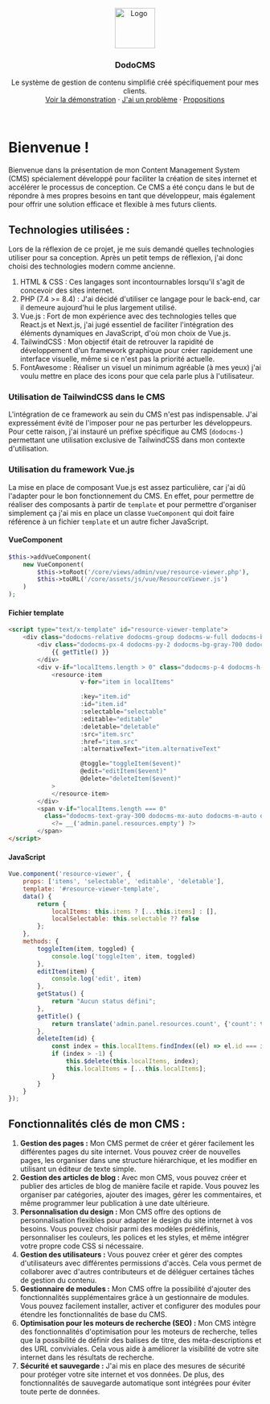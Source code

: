 <!-- PROJECT LOGO -->
<br />
<div align="center">
  <a href="https://github.com/othneildrew/Best-README-Template">
    <img src="https://i.ibb.co/tzw8HHt/Microsoft-Fluentui-Emoji-3d-Dodo-3d-1024-2.png" alt="Logo" width="80" height="80">
  </a>

<h3 align="center"><strong>DodoCMS</strong></h3>

  <p align="center">
    Le système de gestion de contenu simplifié créé spécifiquement pour mes clients.
    <br />
    <a href="https://github.com/othneildrew/Best-README-Template">Voir la démonstration</a>
    ·
    <a href="https://github.com/othneildrew/Best-README-Template/issues">J'ai un problème</a>
    ·
    <a href="https://github.com/othneildrew/Best-README-Template/issues">Propositions</a>
  </p>
</div>
<br>

# Bienvenue !
Bienvenue dans la présentation de mon Content Management System (CMS) spécialement développé pour faciliter la création de sites internet et accélérer le processus de conception. Ce CMS a été conçu dans le but de répondre à mes propres besoins en tant que développeur, mais également pour offrir une solution efficace et flexible à mes futurs clients.

## Technologies utilisées :

Lors de la réflexion de ce projet, je me suis demandé quelles technologies utiliser pour sa conception. Après un petit temps de réflexion, j'ai donc choisi des technologies modern comme ancienne.

<ol>
    <li>HTML & CSS : Ces langages sont incontournables lorsqu'il s'agit de concevoir des sites internet.</li>
    <li>PHP (7.4 >= 8.4) : J'ai décidé d'utiliser ce langage pour le back-end, car il demeure aujourd'hui le plus largement utilisé.</li>
    <li>Vue.js : Fort de mon expérience avec des technologies telles que React.js et Next.js, j'ai jugé essentiel de faciliter l'intégration des éléments dynamiques en JavaScript, d'où mon choix de Vue.js.</li>
    <li>TailwindCSS : Mon objectif était de retrouver la rapidité de développement d'un framework graphique pour créer rapidement une interface visuelle, même si ce n'est pas la priorité actuelle.</li>
    <li>FontAwesome : Réaliser un visuel un minimum agréable (à mes yeux) j'ai voulu mettre en place des icons pour que cela parle plus à l'utilisateur.</li>
</ol>

### Utilisation de TailwindCSS dans le CMS

L'intégration de ce framework au sein du CMS n'est pas indispensable. J'ai expressément évité de l'imposer pour ne pas perturber les développeurs. Pour cette raison, j'ai instauré un préfixe spécifique au CMS (`dodocms-`) permettant une utilisation exclusive de TailwindCSS dans mon contexte d'utilisation.

### Utilisation du framework Vue.js

La mise en place de composant Vue.js est assez particulière, car j'ai dû l'adapter pour le bon fonctionnement du CMS. En effet, pour permettre de réaliser des composants à partir de `template` et pour permettre d'organiser simplement ça j'ai mis en place un classe `VueComponent` qui doit faire référence à un fichier `template` et un autre ficher JavaScript.  

#### VueComponent

```php
$this->addVueComponent(
    new VueComponent(
        $this->toRoot('/core/views/admin/vue/resource-viewer.php'),
        $this->toURL('/core/assets/js/vue/ResourceViewer.js')
    )
);
```

#### Fichier template
```html
<script type="text/x-template" id="resource-viewer-template">
    <div class="dodocms-relative dodocms-group dodocms-w-full dodocms-bg-gray-600 dodocms-rounded-lg dodocms-border-[1px] dodocms-border-gray-500 dodocms-shadow-lg dodocms-text-white dodocms-outline-none focus:dodocms-border-gray-400 dodocms-mb-1 dodocms-min-h-[400px] dodocms-flex dodocms-flex-col dodocms-overflow-hidden">
        <div class="dodocms-px-4 dodocms-py-2 dodocms-bg-gray-700 dodocms-border-b-[1px] dodocms-border-gray-500 dodocms-text-lg">
            {{ getTitle() }}
        </div>
        <div v-if="localItems.length > 0" class="dodocms-p-4 dodocms-h-full dodocms-w-full dodocms-grid dodocms-grid-cols-4 dodocms-gap-4">
            <resource-item
                    v-for="item in localItems"

                    :key="item.id"
                    :id="item.id"
                    :selectable="selectable"
                    :editable="editable"
                    :deletable="deletable"
                    :src="item.src"
                    :href="item.src"
                    :alternativeText="item.alternativeText"

                    @toggle="toggleItem($event)"
                    @edit="editItem($event)"
                    @delete="deleteItem($event)"
            >
            </resource-item>
        </div>
        <span v-if="localItems.length === 0"
          class="dodocms-text-gray-300 dodocms-mx-auto dodocms-m-auto dodocms-text-xl">
            <?= __('admin.panel.resources.empty') ?>
        </span>
</script>
```

#### JavaScript
```javascript
Vue.component('resource-viewer', {
    props: ['items', 'selectable', 'editable', 'deletable'],
    template: '#resource-viewer-template',
    data() {
        return {
            localItems: this.items ? [...this.items] : [],
            localSelectable: this.selectable ?? false
        };
    },
    methods: {
        toggleItem(item, toggled) {
            console.log('toggleItem', item, toggled)
        },
        editItem(item) {
            console.log('edit', item)
        },
        getStatus() {
            return "Aucun status défini";
        },
        getTitle() {
            return translate('admin.panel.resources.count', {'count': this.localItems.length});
        },
        deleteItem(id) {
            const index = this.localItems.findIndex((el) => el.id === id);
            if (index > -1) {
                this.$delete(this.localItems, index);
                this.localItems = [...this.localItems];
            }
        }
    }
});
```

## Fonctionnalités clés de mon CMS :
<ol>
    <li>
    <strong>Gestion des pages :</strong> Mon CMS permet de créer et gérer facilement les différentes pages du site internet. Vous pouvez créer de nouvelles pages, les organiser dans une structure hiérarchique, et les modifier en utilisant un éditeur de texte simple.
    </li>
    <li>
    <strong>Gestion des articles de blog :</strong> Avec mon CMS, vous pouvez créer et publier des articles de blog de manière facile et rapide. Vous pouvez les organiser par catégories, ajouter des images, gérer les commentaires, et même programmer leur publication à une date ultérieure.
    </li>
    <li>
    <strong>Personnalisation du design :</strong> Mon CMS offre des options de personnalisation flexibles pour adapter le design du site internet à vos besoins. Vous pouvez choisir parmi des modèles prédéfinis, personnaliser les couleurs, les polices et les styles, et même intégrer votre propre code CSS si nécessaire.
    </li>
    <li>
    <strong>Gestion des utilisateurs :</strong> Vous pouvez créer et gérer des comptes d'utilisateurs avec différentes permissions d'accès. Cela vous permet de collaborer avec d'autres contributeurs et de déléguer certaines tâches de gestion du contenu.
    </li>
    <li>
    <strong>Gestionnaire de modules :</strong> Mon CMS offre la possibilité d'ajouter des fonctionnalités supplémentaires grâce à un gestionnaire de modules. Vous pouvez facilement installer, activer et configurer des modules pour étendre les fonctionnalités de base du CMS.
    </li>
    <li>
    <strong>Optimisation pour les moteurs de recherche (SEO) :</strong> Mon CMS intègre des fonctionnalités d'optimisation pour les moteurs de recherche, telles que la possibilité de définir des balises de titre, des méta-descriptions et des URL conviviales. Cela vous aide à améliorer la visibilité de votre site internet dans les résultats de recherche.
    </li>
    <li>
    <strong>Sécurité et sauvegarde :</strong> J'ai mis en place des mesures de sécurité pour protéger votre site internet et vos données. De plus, des fonctionnalités de sauvegarde automatique sont intégrées pour éviter toute perte de données.
    </li>
</ol>